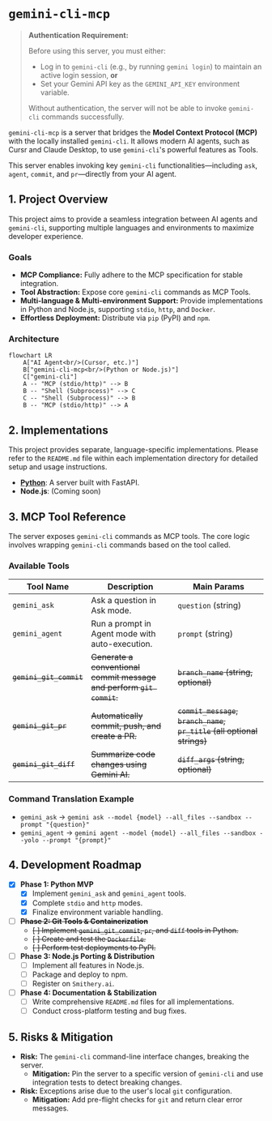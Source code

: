 # `gemini-cli-mcp`

> **Authentication Requirement:**
> 
> Before using this server, you must either:
> - Log in to `gemini-cli` (e.g., by running `gemini login`) to maintain an active login session, **or**
> - Set your Gemini API key as the `GEMINI_API_KEY` environment variable.
>
> Without authentication, the server will not be able to invoke `gemini-cli` commands successfully.

`gemini-cli-mcp` is a server that bridges the **Model Context Protocol (MCP)** with the locally installed `gemini-cli`. It allows modern AI agents, such as Cursr and Claude Desktop, to use `gemini-cli`'s powerful features as Tools.

This server enables invoking key `gemini-cli` functionalities—including `ask`, `agent`, `commit`, and `pr`—directly from your AI agent.

## 1. Project Overview

This project aims to provide a seamless integration between AI agents and `gemini-cli`, supporting multiple languages and environments to maximize developer experience.

### Goals

*   **MCP Compliance:** Fully adhere to the MCP specification for stable integration.
*   **Tool Abstraction:** Expose core `gemini-cli` commands as MCP Tools.
*   **Multi-language & Multi-environment Support:** Provide implementations in Python and Node.js, supporting `stdio`, `http`, and `Docker`.
*   **Effortless Deployment:** Distribute via `pip` (PyPI) and `npm`.

### Architecture

```mermaid
flowchart LR
    A["AI Agent<br/>(Cursor, etc.)"]
    B["gemini-cli-mcp<br/>(Python or Node.js)"]
    C["gemini-cli"]
    A -- "MCP (stdio/http)" --> B
    B -- "Shell (Subprocess)" --> C
    C -- "Shell (Subprocess)" --> B
    B -- "MCP (stdio/http)" --> A
```

## 2. Implementations

This project provides separate, language-specific implementations. Please refer to the `README.md` file within each implementation directory for detailed setup and usage instructions.

*   **[Python](./server_py/README.md)**: A server built with FastAPI.
*   **Node.js**: (Coming soon)

## 3. MCP Tool Reference

The server exposes `gemini-cli` commands as MCP tools. The core logic involves wrapping `gemini-cli` commands based on the tool called.

### Available Tools

| Tool Name           | Description                                                              | Main Params                                                  |
| ------------------- | ------------------------------------------------------------------------ | ------------------------------------------------------------ |
| `gemini_ask`        | Ask a question in Ask mode.                                              | `question` (string)                                          |
| `gemini_agent`      | Run a prompt in Agent mode with auto-execution.                          | `prompt` (string)                                            |
| ~~`gemini_git_commit`~~ | ~~Generate a conventional commit message and perform `git commit`.~~        | ~~`branch_name` (string, optional)~~                             |
| ~~`gemini_git_pr`~~     | ~~Automatically commit, push, and create a PR.~~                             | ~~`commit_message`, `branch_name`, `pr_title` (all optional strings)~~ |
| ~~`gemini_git_diff`~~   | ~~Summarize code changes using Gemini AI.~~                                  | ~~`diff_args` (string, optional)~~                               |

### Command Translation Example

*   `gemini_ask` → `gemini ask --model {model} --all_files --sandbox --prompt "{question}"`
*   `gemini_agent` → `gemini agent --model {model} --all_files --sandbox --yolo --prompt "{prompt}"`

## 4. Development Roadmap

-   [x] **Phase 1: Python MVP**
    -   [x] Implement `gemini_ask` and `gemini_agent` tools.
    -   [x] Complete `stdio` and `http` modes.
    -   [x] Finalize environment variable handling.
-   [ ] ~~**Phase 2: Git Tools & Containerization**~~
    -   ~~[ ] Implement `gemini_git_commit`, `pr`, and `diff` tools in Python.~~
    -   ~~[ ] Create and test the `Dockerfile`.~~
    -   ~~[ ] Perform test deployments to PyPI.~~
-   [ ] **Phase 3: Node.js Porting & Distribution**
    -   [ ] Implement all features in Node.js.
    -   [ ] Package and deploy to npm.
    -   [ ] Register on `Smithery.ai`.
-   [ ] **Phase 4: Documentation & Stabilization**
    -   [ ] Write comprehensive `README.md` files for all implementations.
    -   [ ] Conduct cross-platform testing and bug fixes.

## 5. Risks & Mitigation

*   **Risk:** The `gemini-cli` command-line interface changes, breaking the server.
    *   **Mitigation:** Pin the server to a specific version of `gemini-cli` and use integration tests to detect breaking changes.
*   **Risk:** Exceptions arise due to the user's local `git` configuration.
    *   **Mitigation:** Add pre-flight checks for `git` and return clear error messages.
